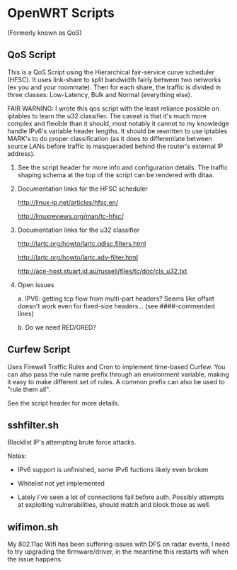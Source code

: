 # OpenWRT Scripts

(Formerly known as QoS)

## QoS Script

This is a QoS Script using the Hierarchical fair-service curve scheduler
(HFSC). It uses link-share to split bandwidth fairly between two networks (ex
you and your roommate). Then for each share, the traffic is divided in three
classes: Low-Latency, Bulk and Normal (everything else).

FAIR WARNING: I wrote this qos script with the least reliance possible on
iptables to learn the u32 classifier. The caveat is that it's much more
complex and flexible than it should, most notably it cannot to my knowledge
handle IPv6's variable header lengths. It should be rewritten to use iptables
MARK's to do proper classification (as it does to differentiate between source
LANs before traffic is masqueraded behind the router's external IP address).

1. See the script header for more info and configuration details. The traffic
   shaping schema at the top of the script can be rendered with ditaa.

2. Documentation links for the HFSC scheduler

   http://linux-ip.net/articles/hfsc.en/

   http://linuxreviews.org/man/tc-hfsc/

3. Documentation links for the u32 classifier

   http://lartc.org/howto/lartc.qdisc.filters.html

   http://lartc.org/howto/lartc.adv-filter.html

   http://ace-host.stuart.id.au/russell/files/tc/doc/cls_u32.txt

4. Open issues

   a. IPV6: getting tcp flow from multi-part headers? Seems like offset doesn't
	work even for fixed-size headers... (see ####-commended lines)

   b. Do we need RED/GRED?

## Curfew Script

Uses Firewall Traffic Rules and Cron to implement time-based Curfew. You can
also pass the rule name prefix through an environment variable, making it easy
to make different set of rules. A common prefix can also be used to "rule them
all".

See the script header for more details.

## sshfilter.sh

Blacklist IP's attempting brute force attacks.

Notes:

* IPv6 support is unfinished, some IPv6 fuctions likely even broken

* Whitelist not yet implemented

* Lately I've seen a lot of connections fail before auth. Possibly attempts at
  exploiting vulnerabilities, should match and block those as well.

## wifimon.sh

My 802.11ac Wifi has been suffering issues with DFS on radar events, I need to
try upgrading the firmware/driver, in the meantime this restarts wifi when
the issue happens.
